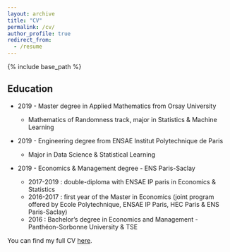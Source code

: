 ```yaml
---
layout: archive
title: "CV"
permalink: /cv/
author_profile: true
redirect_from:
  - /resume
---
```


{% include base_path %}



## Education

- 2019 - Master degree in Applied Mathematics from Orsay University
  - Mathematics of Randomness track, major in Statistics & Machine Learning
  
- 2019 - Engineering degree from ENSAE Institut Polytechnique de Paris
  - Major in Data Science & Statistical Learning
  
- 2019 - Economics & Management degree - ENS Paris-Saclay
  - 2017-2019 : double-diploma with ENSAE IP paris in Economics & Statistics
  - 2016-2017 : first year of the Master in Economics (joint program offered by Ecole Polytechnique, ENSAE IP Paris, HEC Paris & ENS Paris-Saclay)
  - 2016 : Bachelor’s degree in Economics and Management - Panthéon-Sorbonne University & TSE

You can find my full CV <a href="martinmugnier.github.io/blob/master/files/paper1.pdf" target="_blank">here</a>.
